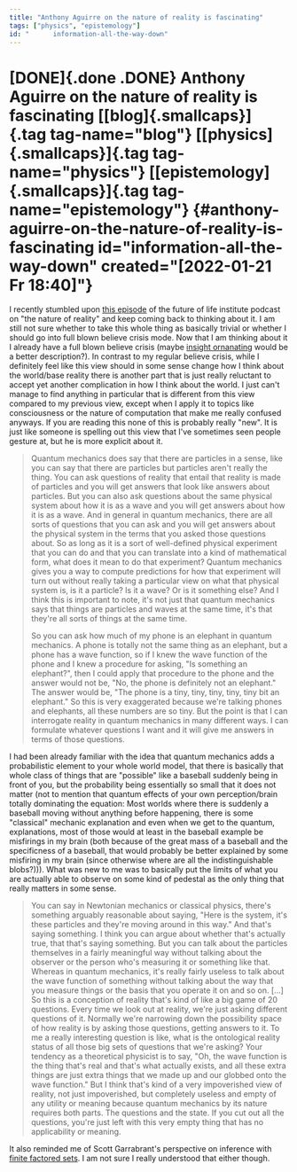 ```yaml
---
title: "Anthony Aguirre on the nature of reality is fascinating"
tags: ["physics", "epistemology"]
id: "      information-all-the-way-down"
---
```


[DONE]{.done .DONE} Anthony Aguirre on the nature of reality is fascinating [[blog]{.smallcaps}]{.tag tag-name="blog"} [[physics]{.smallcaps}]{.tag tag-name="physics"} [[epistemology]{.smallcaps}]{.tag tag-name="epistemology"} {#anthony-aguirre-on-the-nature-of-reality-is-fascinating id="information-all-the-way-down" created="[2022-01-21 Fr 18:40]"}
==================================================================================================================================================================================================================================

I recently stumbled upon [this
episode](https://futureoflife.org/2020/01/31/fli-podcast-identity-information-the-nature-of-reality-with-anthony-aguirre/)
of the future of life institute podcast on \"the nature of reality\" and
keep coming back to thinking about it. I am still not sure whether to
take this whole thing as basically trivial or whether I should go into
full blown believe crisis mode. Now that I am thinking about it I
already have a full blown believe crisis (maybe [insight
ornanating](https://mindlevelup.wordpress.com/2016/10/28/insight-porn/)
would be a better description?). In contrast to my regular believe
crisis, while I definitely feel like this view should in some sense
change how I think about the world/base reality there is another part
that is just really reluctant to accept yet another complication in how
I think about the world. I just can\'t manage to find anything in
particular that is different from this view compared to my previous
view, except when I apply it to topics like consciousness or the nature
of computation that make me really confused anyways. If you are reading
this none of this is probably really \"new\". It is just like someone is
spelling out this view that I\'ve sometimes seen people gesture at, but
he is more explicit about it.

> Quantum mechanics does say that there are particles in a sense, like
> you can say that there are particles but particles aren't really the
> thing. You can ask questions of reality that entail that reality is
> made of particles and you will get answers that look like answers
> about particles. But you can also ask questions about the same
> physical system about how it is as a wave and you will get answers
> about how it is as a wave. And in general in quantum mechanics, there
> are all sorts of questions that you can ask and you will get answers
> about the physical system in the terms that you asked those questions
> about. So as long as it is a sort of well-defined physical experiment
> that you can do and that you can translate into a kind of mathematical
> form, what does it mean to do that experiment? Quantum mechanics gives
> you a way to compute predictions for how that experiment will turn out
> without really taking a particular view on what that physical system
> is, is it a particle? Is it a wave? Or is it something else? And I
> think this is important to note, it's not just that quantum mechanics
> says that things are particles and waves at the same time, it's that
> they're all sorts of things at the same time.
>
> So you can ask how much of my phone is an elephant in quantum
> mechanics. A phone is totally not the same thing as an elephant, but a
> phone has a wave function, so if I knew the wave function of the phone
> and I knew a procedure for asking, "Is something an elephant?", then I
> could apply that procedure to the phone and the answer would not be,
> "No, the phone is definitely not an elephant." The answer would be,
> "The phone is a tiny, tiny, tiny, tiny, tiny bit an elephant." So this
> is very exaggerated because we're talking phones and elephants, all
> these numbers are so tiny. But the point is that I can interrogate
> reality in quantum mechanics in many different ways. I can formulate
> whatever questions I want and it will give me answers in terms of
> those questions.

I had been already familiar with the idea that quantum mechanics adds a
probabilistic element to your whole world model, that there is basically
that whole class of things that are \"possible\" like a baseball
suddenly being in front of you, but the probability being essentially so
small that it does not matter (not to mention that quantum effects of
your own perception/brain totally dominating the equation: Most worlds
where there is suddenly a baseball moving without anything before
happening, there is some \"classical\" mechanic explanation and even
when we get to the quantum, explanations, most of those would at least
in the baseball example be misfirings in my brain (both because of the
great mass of a baseball and the specificness of a baseball, that would
probably be better explained by some misfiring in my brain (since
otherwise where are all the indistinguishable blobs?))). What was new to
me was to basically put the limits of what you are actually able to
observe on some kind of pedestal as the only thing that really matters
in some sense.

> You can say in Newtonian mechanics or classical physics, there's
> something arguably reasonable about saying, "Here is the system, it's
> these particles and they're moving around in this way." And that's
> saying something. I think you can argue about whether that's actually
> true, that that's saying something. But you can talk about the
> particles themselves in a fairly meaningful way without talking about
> the observer or the person who's measuring it or something like that.
> Whereas in quantum mechanics, it's really fairly useless to talk about
> the wave function of something without talking about the way that you
> measure things or the basis that you operate it on and so on. \[...\]
> So this is a conception of reality that's kind of like a big game of
> 20 questions. Every time we look out at reality, we're just asking
> different questions of it. Normally we're narrowing down the
> possibility space of how reality is by asking those questions, getting
> answers to it. To me a really interesting question is like, what is
> the ontological reality status of all those big sets of questions that
> we're asking? Your tendency as a theoretical physicist is to say, "Oh,
> the wave function is the thing that's real and that's what actually
> exists, and all these extra things are just extra things that we made
> up and our globbed onto the wave function." But I think that's kind of
> a very impoverished view of reality, not just impoverished, but
> completely useless and empty of any utility or meaning because quantum
> mechanics by its nature requires both parts. The questions and the
> state. If you cut out all the questions, you're just left with this
> very empty thing that has no applicability or meaning.

It also reminded me of Scott Garrabrant's perspective on inference with
[finite factored
sets](https://www.alignmentforum.org/s/kxs3eeEti9ouwWFzr/p/N5Jm6Nj4HkNKySA5Z).
I am not sure I really understood that either though.
